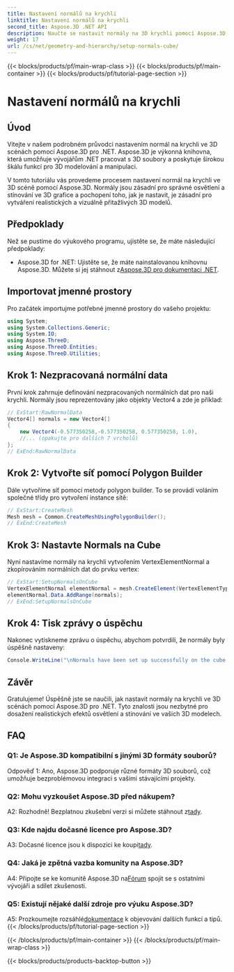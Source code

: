```yaml
---
title: Nastavení normálů na krychli
linktitle: Nastavení normálů na krychli
second_title: Aspose.3D .NET API
description: Naučte se nastavit normály na 3D krychli pomocí Aspose.3D pro .NET. Vylepšete své dovednosti v oblasti 3D modelování pomocí tohoto podrobného průvodce.
weight: 17
url: /cs/net/geometry-and-hierarchy/setup-normals-cube/
---
```


{{< blocks/products/pf/main-wrap-class >}}
{{< blocks/products/pf/main-container >}}
{{< blocks/products/pf/tutorial-page-section >}}

# Nastavení normálů na krychli

## Úvod

Vítejte v našem podrobném průvodci nastavením normál na krychli ve 3D scénách pomocí Aspose.3D pro .NET. Aspose.3D je výkonná knihovna, která umožňuje vývojářům .NET pracovat s 3D soubory a poskytuje širokou škálu funkcí pro 3D modelování a manipulaci.

V tomto tutoriálu vás provedeme procesem nastavení normál na krychli ve 3D scéně pomocí Aspose.3D. Normály jsou zásadní pro správné osvětlení a stínování ve 3D grafice a pochopení toho, jak je nastavit, je zásadní pro vytváření realistických a vizuálně přitažlivých 3D modelů.

## Předpoklady

Než se pustíme do výukového programu, ujistěte se, že máte následující předpoklady:

-  Aspose.3D for .NET: Ujistěte se, že máte nainstalovanou knihovnu Aspose.3D. Můžete si jej stáhnout z[Aspose.3D pro dokumentaci .NET](https://reference.aspose.com/3d/net/).

## Importovat jmenné prostory

Pro začátek importujme potřebné jmenné prostory do vašeho projektu:

```csharp
using System;
using System.Collections.Generic;
using System.IO;
using Aspose.ThreeD;
using Aspose.ThreeD.Entities;
using Aspose.ThreeD.Utilities;
```

## Krok 1: Nezpracovaná normální data

První krok zahrnuje definování nezpracovaných normálních dat pro naši krychli. Normály jsou reprezentovány jako objekty Vector4 a zde je příklad:

```csharp
// ExStart:RawNormalData
Vector4[] normals = new Vector4[]
{
    new Vector4(-0.577350258,-0.577350258, 0.577350258, 1.0),
    //... (opakujte pro dalších 7 vrcholů)
};
// ExEnd:RawNormalData
```

## Krok 2: Vytvořte síť pomocí Polygon Builder

Dále vytvoříme síť pomocí metody polygon builder. To se provádí voláním společné třídy pro vytvoření instance sítě:

```csharp
// ExStart:CreateMesh
Mesh mesh = Common.CreateMeshUsingPolygonBuilder();
// ExEnd:CreateMesh
```

## Krok 3: Nastavte Normals na Cube

Nyní nastavíme normály na krychli vytvořením VertexElementNormal a zkopírováním normálních dat do prvku vertex:

```csharp
// ExStart:SetupNormalsOnCube
VertexElementNormal elementNormal = mesh.CreateElement(VertexElementType.Normal, MappingMode.ControlPoint, ReferenceMode.Direct) as VertexElementNormal;
elementNormal.Data.AddRange(normals);
// ExEnd:SetupNormalsOnCube
```

## Krok 4: Tisk zprávy o úspěchu

Nakonec vytiskneme zprávu o úspěchu, abychom potvrdili, že normály byly úspěšně nastaveny:

```csharp
Console.WriteLine("\nNormals have been set up successfully on the cube.");
```

## Závěr

Gratulujeme! Úspěšně jste se naučili, jak nastavit normály na krychli ve 3D scénách pomocí Aspose.3D pro .NET. Tyto znalosti jsou nezbytné pro dosažení realistických efektů osvětlení a stínování ve vašich 3D modelech.

## FAQ

### Q1: Je Aspose.3D kompatibilní s jinými 3D formáty souborů?

Odpověď 1: Ano, Aspose.3D podporuje různé formáty 3D souborů, což umožňuje bezproblémovou integraci s vašimi stávajícími projekty.

### Q2: Mohu vyzkoušet Aspose.3D před nákupem?

A2: Rozhodně! Bezplatnou zkušební verzi si můžete stáhnout z[tady](https://releases.aspose.com/).

### Q3: Kde najdu dočasné licence pro Aspose.3D?

 A3: Dočasné licence jsou k dispozici ke koupi[tady](https://purchase.aspose.com/temporary-license/).

### Q4: Jaká je zpětná vazba komunity na Aspose.3D?

 A4: Připojte se ke komunitě Aspose.3D na[Fórum](https://forum.aspose.com/c/3d/18) spojit se s ostatními vývojáři a sdílet zkušenosti.

### Q5: Existují nějaké další zdroje pro výuku Aspose.3D?

 A5: Prozkoumejte rozsáhlé[dokumentace](https://reference.aspose.com/3d/net/) k objevování dalších funkcí a tipů.
{{< /blocks/products/pf/tutorial-page-section >}}

{{< /blocks/products/pf/main-container >}}
{{< /blocks/products/pf/main-wrap-class >}}

{{< blocks/products/products-backtop-button >}}
